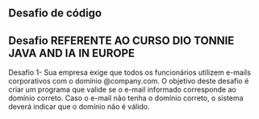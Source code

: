 ## Desafio de código 
## Desafio REFERENTE AO CURSO DIO TONNIE JAVA AND IA IN EUROPE

   Desafio 1- Sua empresa exige que todos os funcionários utilizem e-mails corporativos com o domínio @company.com. O objetivo deste desafio é criar um programa que valide se o e-mail informado corresponde ao domínio correto. Caso o e-mail não tenha o domínio correto, o sistema deverá indicar que o domínio não é válido.